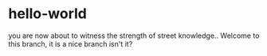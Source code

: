 # hello-world
you are now about to witness the strength of street knowledge..
Welcome to this branch, it is a nice branch isn't it?
